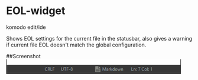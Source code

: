 # EOL-widget
komodo edit/ide

Shows EOL settings for the current file in the statusbar, also gives a warning if current file EOL doesn't match the global configuration.

##Screenshot
![screenshot](screenshot.png)
